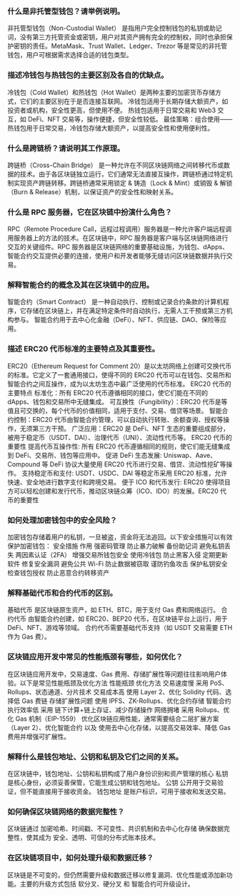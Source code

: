 
### 什么是非托管型钱包？请举例说明。
非托管型钱包（Non-Custodial Wallet） 是指用户完全控制钱包的私钥或助记词，没有第三方托管资金或密钥，用户对其资产拥有完全的控制权，同时也承担保护密钥的责任。MetaMask、Trust Wallet、Ledger、Trezor 等是常见的非托管钱包，用户可根据需求选择合适的钱包类型。
### 描述冷钱包与热钱包的主要区别及各自的优缺点。

冷钱包（Cold Wallet）和热钱包（Hot Wallet）是两种主要的加密货币存储方式，它们的主要区别在于是否连接互联网。
冷钱包适用于长期存储大额资产，如投资者或机构，安全性更高，但使用不便。
热钱包适用于日常交易和 Web3 交互，如 DeFi、NFT 交易等，操作便捷，但安全性较低。
最佳策略：组合使用——热钱包用于日常交易，冷钱包存储大额资产，以提高安全性和使用便利性。

### 什么是跨链桥？请说明其工作原理。
跨链桥（Cross-Chain Bridge） 是一种允许在不同区块链网络之间转移代币或数据的技术。由于各区块链独立运行，它们通常无法直接互操作，跨链桥通过特定机制实现资产跨链转移。跨链桥通常采用锁定 & 铸造（Lock & Mint）或销毁 & 解锁（Burn & Release）机制，以保证资产的安全性和映射关系。

### 什么是 RPC 服务器，它在区块链中扮演什么角色？

RPC（Remote Procedure Call，远程过程调用）服务器是一种允许客户端远程调用服务器上的方法的技术。在区块链中，RPC 服务器是客户端与区块链网络进行交互的关键组件。RPC 服务器是区块链网络的重要基础设施，为钱包、dApps、智能合约交互提供必要的连接，使用户和开发者能够无缝访问区块链数据并执行交易。

### 解释智能合约的概念及其在区块链中的应用。

智能合约（Smart Contract） 是一种自动执行、控制或记录合约条款的计算机程序，它存储在区块链上，并在满足特定条件时自动执行，无需人工干预或第三方机构参与。
智能合约用于去中心化金融（DeFi）、NFT、供应链、DAO、保险等应用。
### 描述 ERC20 代币标准的主要特点及其重要性。

ERC20（Ethereum Request for Comment 20）是以太坊网络上创建可交换代币的标准。它定义了一套通用接口，使得不同的 ERC20 代币可以在钱包、交易所和智能合约之间互操作，成为以太坊生态中最广泛使用的代币标准。
ERC20 代币的主要特点
标准化：所有 ERC20 代币遵循相同的接口，使它们能在不同的 dApps、钱包和交易所中无缝集成。
可互换性（Fungibility）：ERC20 代币是等值且可交换的，每个代币的价值相同，适用于支付、交易、借贷等场景。
智能合约控制：ERC20 代币由智能合约管理，可以自动执行转账、余额查询、授权等操作，无须第三方干预。
广泛应用：ERC20 是 DeFi、NFT 生态的重要组成部分，被用于稳定币（USDT、DAI）、治理代币（UNI）、流动性代币等。
ERC20 代币的重要性
提高代币互操作性:
所有 ERC20 代币遵循相同的规则，使它们能无缝集成到 DeFi、交易所、钱包等应用中。
促进 DeFi 生态发展:
Uniswap、Aave、Compound 等 DeFi 协议大量使用 ERC20 代币进行交易、借贷、流动性挖矿等操作。
支持稳定币和支付:
USDT、USDC、DAI 等稳定币采用 ERC20 标准，允许快速、安全地进行数字支付和跨境交易。
便于 ICO 和代币发行:
ERC20 使得项目方可以轻松创建和发行代币，推动区块链众筹（ICO、IDO）的发展。ERC20 代币的重要性

### 如何处理加密钱包中的安全风险？
加密钱包存储着用户的私钥，一旦被盗，资金将无法追回。以下安全措施可以有效保护加密钱包：
安全措施	作用
强密码管理	防止暴力破解
备份助记词	避免私钥丢失
两因素认证（2FA）	增强交易所钱包安全
使用冷钱包	防止黑客入侵
定期更新软件	修复安全漏洞
避免公共 Wi-Fi	防止数据被窃取
谨防钓鱼攻击	保护私钥安全
检查钱包授权	防止恶意合约转移资产
### 解释基础代币和合约代币的区别。

基础代币 是区块链原生资产，如 ETH、BTC，用于支付 Gas 费和网络运行。
合约代币 由智能合约创建，如 ERC20、BEP20 代币，在区块链平台上运行，用于 DeFi、NFT、游戏等领域。
合约代币需要基础代币支持（如 USDT 交易需要 ETH 作为 Gas 费）。

### 区块链应用开发中常见的性能瓶颈有哪些，如何优化？

在区块链应用开发中，交易速度、Gas 费用、存储扩展性等问题往往影响用户体验。以下是常见性能瓶颈及优化方法
性能瓶颈	优化方法
交易速度慢	采用 PoS、Rollups、状态通道、分片技术
交易成本高	使用 Layer 2、优化 Solidity 代码、选择低 Gas 费链
存储扩展性问题	使用 IPFS、ZK-Rollups、优化合约存储
智能合约执行效率低	采用 链下计算+链上存证、减少存储操作
网络拥堵	采用 Rollups、优化 Gas 机制（EIP-1559）
优化区块链应用性能，通常需要结合二层扩展方案（Layer 2）、优化智能合约 以及 使用去中心化存储，以提高交易效率、降低 Gas 费用并增强可扩展性。
### 解释什么是钱包地址、公钥和私钥及它们之间的关系。

在区块链中，钱包地址、公钥和私钥构成了用户身份识别和资产管理的核心
私钥 是核心身份，必须妥善保管，它能生成公钥和钱包地址。
公钥 公开用于交易验证，但不能直接用于接收资金。
钱包地址 是账户标识，可用于接收和发送交易。
### 如何确保区块链网络的数据完整性？

区块链通过 加密哈希、时间戳、不可变性、共识机制和去中心化存储 确保数据完整性，使其成为 安全、透明、可信的分布式账本技术。

### 在区块链项目中，如何处理升级和数据迁移？

区块链是不可变的，但仍然需要升级和数据迁移以修复漏洞、优化性能或添加新功能。主要的升级方式包括 软分叉、硬分叉 和 智能合约可升级设计。